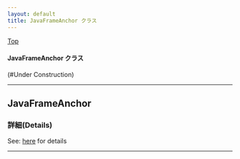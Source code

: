 ```yaml
---
layout: default
title: JavaFrameAnchor クラス 
---
```

[Top](../index.html)

#### JavaFrameAnchor クラス 

(#Under Construction)


---
## <a name="no0H2M-5-n" id="no0H2M-5-n">JavaFrameAnchor</a>





### 詳細(Details)
See: [here](../doxygen/classJavaFrameAnchor.html) for details

---
